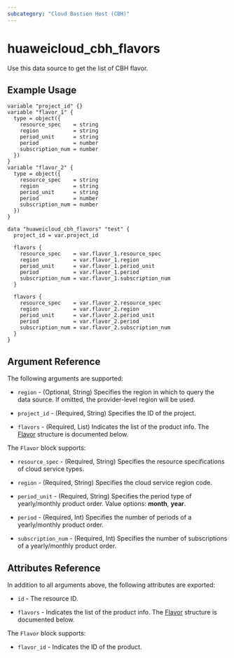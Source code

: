 ```yaml
---
subcategory: "Cloud Bastion Host (CBH)"
---
```


# huaweicloud_cbh_flavors

Use this data source to get the list of CBH flavor.

## Example Usage

```hcl
variable "project_id" {}
variable "flavor_1" {
  type = object({
    resource_spec    = string
    region           = string
    period_unit      = string
    period           = number
    subscription_num = number
  })
}
variable "flavor_2" {
  type = object({
    resource_spec    = string
    region           = string
    period_unit      = string
    period           = number
    subscription_num = number
  })
}

data "huaweicloud_cbh_flavors" "test" {
  project_id = var.project_id

  flavors {
    resource_spec    = var.flavor_1.resource_spec
    region           = var.flavor_1.region
    period_unit      = var.flavor_1.period_unit
    period           = var.flavor_1.period
    subscription_num = var.flavor_1.subscription_num
  }

  flavors {
    resource_spec    = var.flavor_2.resource_spec
    region           = var.flavor_2.region
    period_unit      = var.flavor_2.period_unit
    period           = var.flavor_2.period
    subscription_num = var.flavor_2.subscription_num
  }
}
```

## Argument Reference

The following arguments are supported:

* `region` - (Optional, String) Specifies the region in which to query the data source.
  If omitted, the provider-level region will be used.

* `project_id` - (Required, String) Specifies the ID of the project.

* `flavors` - (Required, List) Indicates the list of the product info.
  The [Flavor](#CbhFlavors_Flavor) structure is documented below.

<a name="CbhFlavors_Flavor"></a>
The `Flavor` block supports:

* `resource_spec` - (Required, String) Specifies the resource specifications of cloud service types.

* `region` - (Required, String) Specifies the cloud service region code.

* `period_unit` - (Required, String) Specifies the period type of yearly/monthly product order.
  Value options: **month**, **year**.

* `period` - (Required, Int) Specifies the number of periods of a yearly/monthly product order.

* `subscription_num` - (Required, Int) Specifies the number of subscriptions of a yearly/monthly product order.

## Attributes Reference

In addition to all arguments above, the following attributes are exported:

* `id` - The resource ID.

* `flavors` - Indicates the list of the product info.
  The [Flavor](#CbhFlavors_Flavor) structure is documented below.

<a name="CbhFlavors_Flavor"></a>
The `Flavor` block supports:

* `flavor_id` - Indicates the ID of the product.
